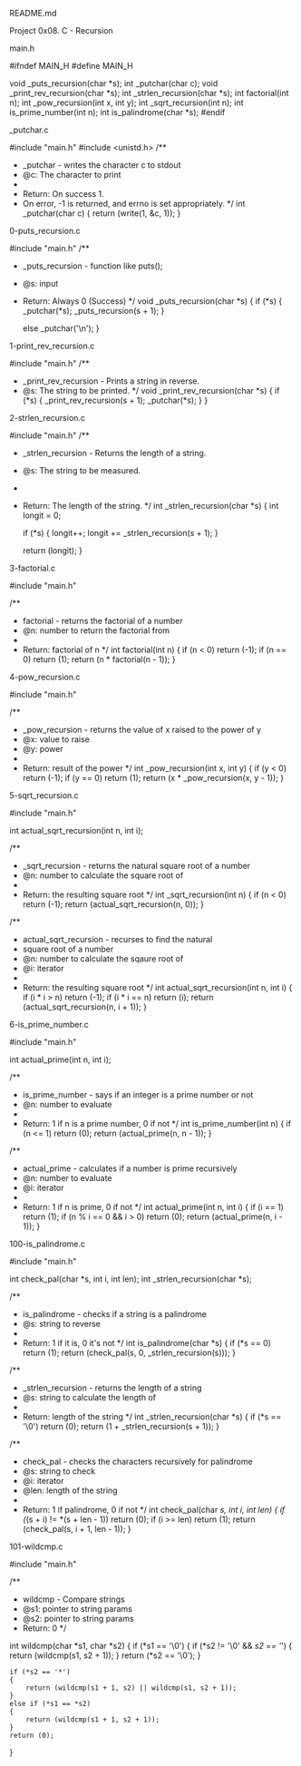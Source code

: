 README.md

Project
0x08. C - Recursion




































main.h

#ifndef MAIN_H
#define MAIN_H

void _puts_recursion(char *s);
int _putchar(char c);
void _print_rev_recursion(char *s);
int _strlen_recursion(char *s);
int factorial(int n);
int _pow_recursion(int x, int y);
int _sqrt_recursion(int n);
int is_prime_number(int n);
int is_palindrome(char *s);
#endif

























_putchar.c

#include "main.h"
#include <unistd.h>
/**
 * _putchar - writes the character c to stdout
 * @c: The character to print
 *
 * Return: On success 1.
 * On error, -1 is returned, and errno is set appropriately.
 */
int _putchar(char c)
{
	return (write(1, &c, 1));
}

























0-puts_recursion.c

#include "main.h"
/**
 * _puts_recursion - function like puts();
 * @s: input
 * Return: Always 0 (Success)
 */
void _puts_recursion(char *s)
{
	if (*s)
	{
		_putchar(*s);
		_puts_recursion(s + 1);
	}

	else
		_putchar('\n');
}





















1-print_rev_recursion.c

#include "main.h"
/**
 * _print_rev_recursion - Prints a string in reverse.
 * @s: The string to be printed.
 */
void _print_rev_recursion(char *s)
{
	if (*s)
	{
		_print_rev_recursion(s + 1);
		_putchar(*s);
	}
}

























2-strlen_recursion.c

#include "main.h"
/**
 * _strlen_recursion - Returns the length of a string.
 * @s: The string to be measured.
 *
 * Return: The length of the string.
 */
int _strlen_recursion(char *s)
{
	int longit = 0;

	if (*s)
	{
		longit++;
		longit += _strlen_recursion(s + 1);
	}

	return (longit);
}



















3-factorial.c

#include "main.h"

/**
 * factorial - returns the factorial of a number
 * @n: number to return the factorial from
 *
 * Return: factorial of n
 */
int factorial(int n)
{
	if (n < 0)
		return (-1);
	if (n == 0)
		return (1);
	return (n * factorial(n - 1));
}






















4-pow_recursion.c

#include "main.h"

/**
 * _pow_recursion - returns the value of x raised to the power of y
 * @x: value to raise
 * @y: power
 *
 * Return: result of the power
 */
int _pow_recursion(int x, int y)
{
	if (y < 0)
		return (-1);
	if (y == 0)
		return (1);
	return (x * _pow_recursion(x, y - 1));
}





















5-sqrt_recursion.c

#include "main.h"

int actual_sqrt_recursion(int n, int i);

/**
 * _sqrt_recursion - returns the natural square root of a number
 * @n: number to calculate the square root of
 *
 * Return: the resulting square root
 */
int _sqrt_recursion(int n)
{
	if (n < 0)
		return (-1);
	return (actual_sqrt_recursion(n, 0));
}

/**
 * actual_sqrt_recursion - recurses to find the natural
 * square root of a number
 * @n: number to calculate the sqaure root of
 * @i: iterator
 *
 * Return: the resulting square root
 */
int actual_sqrt_recursion(int n, int i)
{
	if (i * i > n)
		return (-1);
	if (i * i == n)
		return (i);
	return (actual_sqrt_recursion(n, i + 1));
}





6-is_prime_number.c

#include "main.h"

int actual_prime(int n, int i);

/**
 * is_prime_number - says if an integer is a prime number or not
 * @n: number to evaluate
 *
 * Return: 1 if n is a prime number, 0 if not
 */
int is_prime_number(int n)
{
	if (n <= 1)
		return (0);
	return (actual_prime(n, n - 1));
}

/**
 * actual_prime - calculates if a number is prime recursively
 * @n: number to evaluate
 * @i: iterator
 *
 * Return: 1 if n is prime, 0 if not
 */
int actual_prime(int n, int i)
{
	if (i == 1)
		return (1);
	if (n % i == 0 && i > 0)
		return (0);
	return (actual_prime(n, i - 1));
}






100-is_palindrome.c

#include "main.h"

int check_pal(char *s, int i, int len);
int _strlen_recursion(char *s);

/**
 * is_palindrome - checks if a string is a palindrome
 * @s: string to reverse
 *
 * Return: 1 if it is, 0 it's not
 */
int is_palindrome(char *s)
{
	if (*s == 0)
		return (1);
	return (check_pal(s, 0, _strlen_recursion(s)));
}

/**
 * _strlen_recursion - returns the length of a string
 * @s: string to calculate the length of
 *
 * Return: length of the string
 */
int _strlen_recursion(char *s)
{
	if (*s == '\0')
		return (0);
	return (1 + _strlen_recursion(s + 1));
}

/**
 * check_pal - checks the characters recursively for palindrome
 * @s: string to check
 * @i: iterator
 * @len: length of the string
 *
 * Return: 1 if palindrome, 0 if not
 */
int check_pal(char *s, int i, int len)
{
	if (*(s + i) != *(s + len - 1))
		return (0);
	if (i >= len)
		return (1);
	return (check_pal(s, i + 1, len - 1));
}































101-wildcmp.c

#include "main.h"

/**
 * wildcmp - Compare strings
 * @s1: pointer to string params
 * @s2: pointer to string params
 * Return: 0
 */

int wildcmp(char *s1, char *s2)
{
	if (*s1 == '\0')
	{
		if (*s2 != '\0' && *s2 == '*')
		{
			return (wildcmp(s1, s2 + 1));
		}
		return (*s2 == '\0');
	}

	if (*s2 == '*')
	{
		return (wildcmp(s1 + 1, s2) || wildcmp(s1, s2 + 1));
	}
	else if (*s1 == *s2)
	{
		return (wildcmp(s1 + 1, s2 + 1));
	}
	return (0);
}
